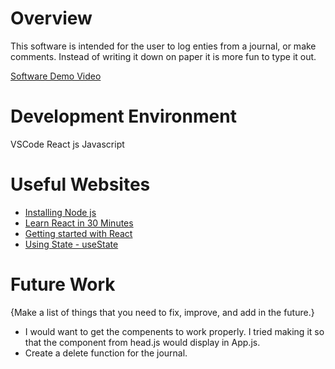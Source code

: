 # Overview

This software is intended for the user to log enties from a journal, or make comments. Instead of writing it down on paper it is more fun to type it out.


[Software Demo Video](http://youtube.link.goes.here)

# Development Environment

VSCode 
React js
Javascript

# Useful Websites

- [Installing Node js](https://www.youtube.com/watch?v=3F5IaPqj7ds)
- [Learn React in 30 Minutes](https://www.youtube.com/watch?v=hQAHSlTtcmY&t=140s)
- [Getting started with React](https://www.w3schools.com/react/react_getstarted.asp)
- [Using State - useState](https://www.youtube.com/watch?v=4pO-HcG2igk)

# Future Work

{Make a list of things that you need to fix, improve, and add in the future.}

- I would want to get the compenents to work properly. I tried making it so that the component from head.js would display in App.js.
- Create a delete function for the journal.
